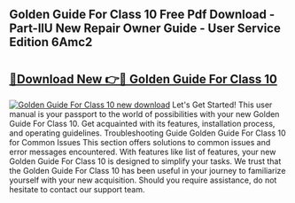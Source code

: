 ## Golden Guide For Class 10 Free Pdf Download - Part-llU New Repair Owner Guide - User Service Edition 6Amc2

# <h2><a href="http://bc79155.oget.top/?id=Golden+Guide+For+Class+10">🔗Download New 👉🔴 Golden Guide For Class 10</a></h2>

[![Golden Guide For Class 10 new download](https://i.imgur.com/5g1atiW.png)](http://bc79155.oget.top/?id=Golden+Guide+For+Class+10)
Let's Get Started! This user manual is your passport to the world of possibilities with your new Golden Guide For Class 10. Get acquainted with its features, installation process, and operating guidelines. Troubleshooting Guide Golden Guide For Class 10 for Common Issues This section offers solutions to common issues and error messages encountered. With features like list of features, your new Golden Guide For Class 10 is designed to simplify your tasks. We trust that the Golden Guide For Class 10 has been useful in your journey to familiarize yourself with your new acquisition. Should you require assistance, do not hesitate to contact our support team.
